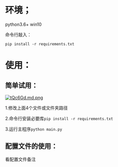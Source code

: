 # 环境；
python3.6+
win10

命令行敲入：

``pip install -r requirements.txt``

# 使用：

## 简单试用：

[![tQc6Gd.md.png](https://s1.ax1x.com/2020/05/30/tQc6Gd.md.png)](https://imgchr.com/i/tQc6Gd)

1.修改上面4个文件或文件夹路径

2.命令行安装必要库``pip install -r requirements.txt``

3.运行主程序``python main.py``

## 配置文件的使用：

看配置文件备注